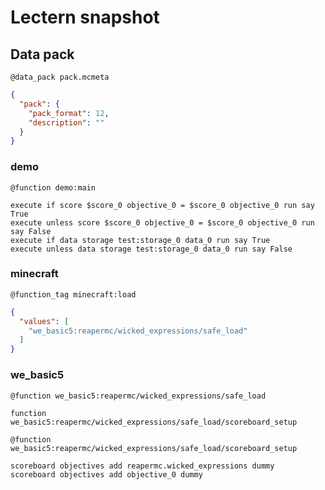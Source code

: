 # Lectern snapshot

## Data pack

`@data_pack pack.mcmeta`

```json
{
  "pack": {
    "pack_format": 12,
    "description": ""
  }
}
```

### demo

`@function demo:main`

```mcfunction
execute if score $score_0 objective_0 = $score_0 objective_0 run say True
execute unless score $score_0 objective_0 = $score_0 objective_0 run say False
execute if data storage test:storage_0 data_0 run say True
execute unless data storage test:storage_0 data_0 run say False
```

### minecraft

`@function_tag minecraft:load`

```json
{
  "values": [
    "we_basic5:reapermc/wicked_expressions/safe_load"
  ]
}
```

### we_basic5

`@function we_basic5:reapermc/wicked_expressions/safe_load`

```mcfunction
function we_basic5:reapermc/wicked_expressions/safe_load/scoreboard_setup
```

`@function we_basic5:reapermc/wicked_expressions/safe_load/scoreboard_setup`

```mcfunction
scoreboard objectives add reapermc.wicked_expressions dummy
scoreboard objectives add objective_0 dummy
```
